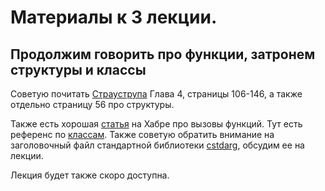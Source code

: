 # Материалы к 3 лекции.

## Продолжим говорить про функции, затронем структуры и классы

Советую почитать [Страуструпа](http://www.8361.ru/6sem/books/Straustrup-Yazyk_programmirovaniya_c.pdf) Глава 4, страницы 106-146, а также отдельно страницу 56 про структуры.

Также есть хорошая [статья](https://habr.com/ru/post/414443/) на Хабре про вызовы функций.
Тут есть референс по [классам](http://mycpp.ru/cpp/book/c13.html).
Также советую обратить внимание на заголовочный файл стандартной библиотеки [cstdarg](https://en.cppreference.com/w/cpp/header/cstdarg), обсудим ее на лекции.

Лекция будет также скоро доступна. 
